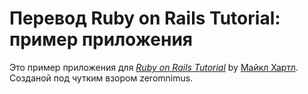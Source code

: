 # Перевод Ruby on Rails Tutorial: пример приложения

Это пример приложения для [*Ruby on Rails Tutorial*](http://railstutorial.org/) by [Майкл Хартл](http://michaelhartl.com/).
Созданой под чутким взором zeromnimus.